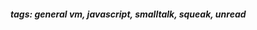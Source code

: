 <!-- Please prefix the notes with the date as in [22/12/2020] -->

##### tags: general vm, javascript, smalltalk, squeak, unread